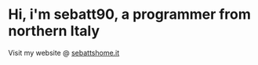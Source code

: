 # Hi, i'm sebatt90, a programmer from northern Italy
Visit my website @ [sebattshome.it](https://sebattshome.it)
